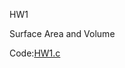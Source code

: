 HW1

Surface Area and Volume

Code:[HW1.c](https://github.com/laynotena/Programming-Language/blob/main/HW1/HW1.c)
